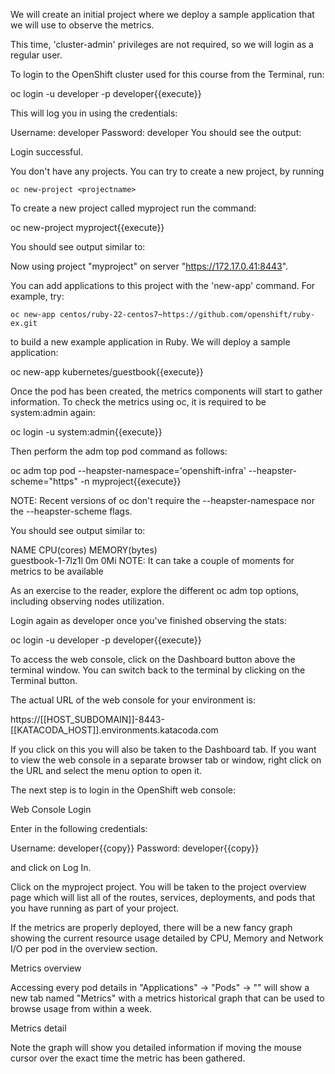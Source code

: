 We will create an initial project where we deploy a sample application that we will use to observe the metrics.

This time, 'cluster-admin' privileges are not required, so we will login as a regular user.

To login to the OpenShift cluster used for this course from the Terminal, run:

oc login -u developer -p developer{{execute}}

This will log you in using the credentials:

Username: developer
Password: developer
You should see the output:

Login successful.

You don't have any projects. You can try to create a new project, by running

    oc new-project <projectname>
To create a new project called myproject run the command:

oc new-project myproject{{execute}}

You should see output similar to:

Now using project "myproject" on server "https://172.17.0.41:8443".

You can add applications to this project with the 'new-app' command. For example, try:

    oc new-app centos/ruby-22-centos7~https://github.com/openshift/ruby-ex.git

to build a new example application in Ruby.
We will deploy a sample application:

oc new-app kubernetes/guestbook{{execute}}

Once the pod has been created, the metrics components will start to gather information. To check the metrics using oc, it is required to be system:admin again:

oc login -u system:admin{{execute}}

Then perform the adm top pod command as follows:

oc adm top pod --heapster-namespace='openshift-infra' --heapster-scheme="https" -n myproject{{execute}}

NOTE: Recent versions of oc don't require the --heapster-namespace nor the --heapster-scheme flags.

You should see output similar to:

NAME                CPU(cores)   MEMORY(bytes)   
guestbook-1-7lz1l   0m           0Mi
NOTE: It can take a couple of moments for metrics to be available

As an exercise to the reader, explore the different oc adm top options, including observing nodes utilization.

Login again as developer once you've finished observing the stats:

oc login -u developer -p developer{{execute}}

To access the web console, click on the Dashboard button above the terminal window. You can switch back to the terminal by clicking on the Terminal button.

The actual URL of the web console for your environment is:

https://[[HOST_SUBDOMAIN]]-8443-[[KATACODA_HOST]].environments.katacoda.com

If you click on this you will also be taken to the Dashboard tab. If you want to view the web console in a separate browser tab or window, right click on the URL and select the menu option to open it.

The next step is to login in the OpenShift web console:

Web Console Login

Enter in the following credentials:

Username: developer{{copy}} Password: developer{{copy}}

and click on Log In.

Click on the myproject project. You will be taken to the project overview page which will list all of the routes, services, deployments, and pods that you have running as part of your project.

If the metrics are properly deployed, there will be a new fancy graph showing the current resource usage detailed by CPU, Memory and Network I/O per pod in the overview section.

Metrics overview

Accessing every pod details in "Applications" -> "Pods" -> "" will show a new tab named "Metrics" with a metrics historical graph that can be used to browse usage from within a week.

Metrics detail

Note the graph will show you detailed information if moving the mouse cursor over the exact time the metric has been gathered.

